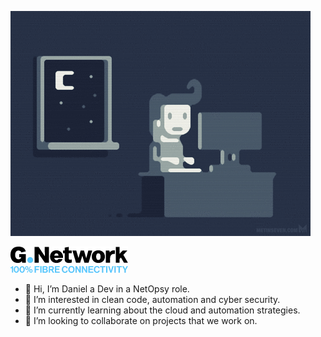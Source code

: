 ![](https://github.com/DanielRebolo-gnetwork/DanielRebolo-gnetwork/blob/main/codingGif.gif?raw=true)


![](https://github.com/DanielRebolo-gnetwork/DanielRebolo-gnetwork/blob/main/gnetwork-logo-reverse.png)

- 👋 Hi, I’m Daniel a Dev in a NetOpsy role.
- 👀 I’m interested in clean code, automation and cyber security.
- 🌱 I’m currently learning about the cloud and automation strategies.
- 💞️ I’m looking to collaborate on projects that we work on.

